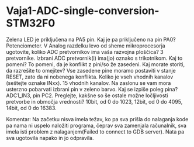 # Vaja1-ADC-single-conversion-STM32F0

Zelena LED je priključena na PA5 pin.
Kaj je pa priključeno na pin PA0? Potenciometer.
V Analog razdelku levo od sheme mikroprocesorja ugotovite, koliko ADC pretvornikov ima vaša razvojna ploščica? 3 pretvornike.
Izbrani ADC pretvornik(i) ima(jo) oznako s trikotnikom. Kaj to pomeni? To pomeni, da je konflikt z pini/so že zasedeni.
Kaj morate storiti, da razrešite to omejitev? Vse zasedene pine moramo postaviti v stanje RESET, zato da ni nobenega konflikta.
Koliko je vseh vhodnih kanalov (seštejte oznake INxx). 15 vhodnih kanalov.
Na zaslonu se vam mora usterzno pobarvati izbrani pin v zeleno barvo. Kaj se izpiše poleg pina? ADC1_IN3, pin PC2.
Preglejte, kakšne so še ostale možne ločljivosti pretvorbe in območja vrednosti?
10bit, od 0 do 1023,
12bit, od 0 do 4095,
14bit, od 0 do 16383.

Komentar: Na začetku nisva imela težav, ko pa sva prišla do nalaganja kode pa nama ni uspelo naložiti programa, čeprav
sva zamenjala računalnik, sva imela isti problem z nalaganjem(Failed to connect to GDB server). Nata pa sva ugotovila napako
in jo odpravila.

